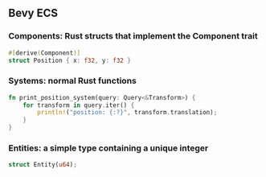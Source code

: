 ## Bevy ECS 


### Components: Rust structs that implement the Component trait

```rust
#[derive(Component)]
struct Position { x: f32, y: f32 }
```

### Systems: normal Rust functions

```rust
fn print_position_system(query: Query<&Transform>) {
    for transform in query.iter() {
        println!("position: {:?}", transform.translation);
    }
}
```

### Entities: a simple type containing a unique integer

```rust
struct Entity(u64);
```